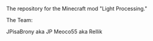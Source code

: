 The repository for the Minecraft mod "Light Processing."

The Team:

JPisaBrony aka JP
Meoco55 aka Rellik
